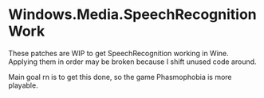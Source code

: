 # Windows.Media.SpeechRecognition Work

These patches are WIP to get SpeechRecognition working in Wine.
Applying them in order may be broken because I shift unused code around.

Main goal rn is to get this done, so the game Phasmophobia is
more playable.
